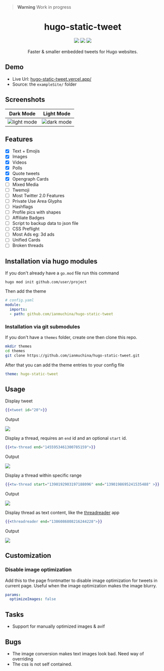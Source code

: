 > **Warning** Work in progress

<h1 align="center">hugo-static-tweet</h1>
<p align="center">
  
  <img src="https://i.imgur.com/8rQXEt4.png">
  <img src="https://img.shields.io/github/repo-size/ianmuchina/hugo-static-tweet?color=blue">
  <img src="https://img.shields.io/badge/License-MIT-green.svg">
  <br>
  <br>
  Faster & smaller embedded tweets for Hugo websites.  
</p>


## Demo
- Live Url: [hugo-static-tweet.vercel.app/](https://hugo-static-tweet.vercel.app/)
- Source: the `exampleSite/` folder
## Screenshots


| Dark Mode | Light Mode |
| ----------------------------------------------------- | --------------------------------------------- |
| ![light mode](https://i.imgur.com/elJLuwA.png) | ![dark mode](https://i.imgur.com/SyGmlUu.png) |

## Features
- [x] Text + Emojis
- [x] Images
- [x] Videos
- [x] Polls
- [x] Quote tweets
- [x] Opengraph Cards
- [ ] Mixed Media
- [ ] Twemoji
- [ ] Most Twitter 2.0 Features
- [ ] Private Use Area Glyphs
- [ ] Hashflags
- [ ] Profile pics with shapes
- [ ] Affiliate Badges
- [ ] Script to backup data to json file
- [ ] CSS Preflight
- [ ] Most Ads eg: 3d ads
- [ ] Unified Cards
- [ ] Broken threads

## Installation via hugo modules

If you don't already have a `go.mod` file run this command

```
hugo mod init github.com/user/project
```

Then add the theme

```yaml
# config.yaml
module:
  imports:
  - path: github.com/ianmuchina/hugo-static-tweet
```

### Installation via git submodules

If you don't have a `themes` folder, create one then clone
this repo.

```bash
mkdir themes 
cd themes
git clone https://github.com/ianmuchina/hugo-static-tweet.git
```

After that you can add the theme entries to your config file 

```yaml
theme: hugo-static-tweet
```


## Usage

Display tweet

```handlebars
{{<tweet id="20">}}
```
Output

![](https://i.imgur.com/OkzdGyp.png)

Display a thread, requires an `end` id and an optional `start` id.
```handlebars
{{<tw-thread end="1455953461300785159">}}
```
Output 

![](https://i.imgur.com/SpWerrK.png)

Display a thread within specific range
```handlebars
{{<tw-thread start="1390192903197188096" end="1390198695241535488" >}}
```
Output 

![](https://i.imgur.com/r4CAwtm.png)

Display thread as text content, like the [threadreader](https://threadreaderapp.com/) app

```handlebars
{{<threadreader end="1386086808216244228">}}
```

Output

![](https://i.imgur.com/W0Wd4Fa.png)

## Customization

### Disable image optimization

Add this to the page frontmatter to disable image optimization for tweets 
in current page. Useful when the image optimization makes the image blurry.

```yaml
params: 
  optimizeImages: false
```

## Tasks
- Support for manually optimized images & avif

## Bugs
- The image conversion makes text images look bad. Need way of overriding
- The css is not self contained.
